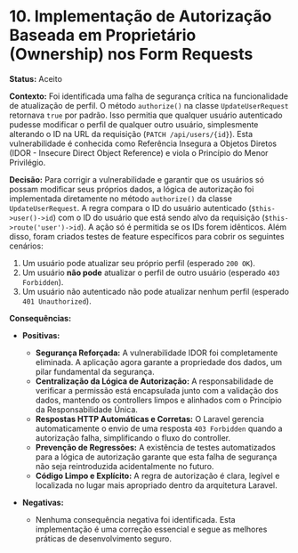 # 10. Implementação de Autorização Baseada em Proprietário (Ownership) nos Form Requests

**Status:** Aceito

**Contexto:**
Foi identificada uma falha de segurança crítica na funcionalidade de atualização de perfil. O método `authorize()` na classe `UpdateUserRequest` retornava `true` por padrão. Isso permitia que qualquer usuário autenticado pudesse modificar o perfil de qualquer outro usuário, simplesmente alterando o ID na URL da requisição (`PATCH /api/users/{id}`). Esta vulnerabilidade é conhecida como Referência Insegura a Objetos Diretos (IDOR - Insecure Direct Object Reference) e viola o Princípio do Menor Privilégio.

**Decisão:**
Para corrigir a vulnerabilidade e garantir que os usuários só possam modificar seus próprios dados, a lógica de autorização foi implementada diretamente no método `authorize()` da classe `UpdateUserRequest`. A regra compara o ID do usuário autenticado (`$this->user()->id`) com o ID do usuário que está sendo alvo da requisição (`$this->route('user')->id`). A ação só é permitida se os IDs forem idênticos. Além disso, foram criados testes de feature específicos para cobrir os seguintes cenários:
1.  Um usuário pode atualizar seu próprio perfil (esperado `200 OK`).
2.  Um usuário **não pode** atualizar o perfil de outro usuário (esperado `403 Forbidden`).
3.  Um usuário não autenticado não pode atualizar nenhum perfil (esperado `401 Unauthorized`).

**Consequências:**
* **Positivas:**
    * **Segurança Reforçada:** A vulnerabilidade IDOR foi completamente eliminada. A aplicação agora garante a propriedade dos dados, um pilar fundamental da segurança.
    * **Centralização da Lógica de Autorização:** A responsabilidade de verificar a permissão está encapsulada junto com a validação dos dados, mantendo os controllers limpos e alinhados com o Princípio da Responsabilidade Única.
    * **Respostas HTTP Automáticas e Corretas:** O Laravel gerencia automaticamente o envio de uma resposta `403 Forbidden` quando a autorização falha, simplificando o fluxo do controller.
    * **Prevenção de Regressões:** A existência de testes automatizados para a lógica de autorização garante que esta falha de segurança não seja reintroduzida acidentalmente no futuro.
    * **Código Limpo e Explícito:** A regra de autorização é clara, legível e localizada no lugar mais apropriado dentro da arquitetura Laravel.

* **Negativas:**
    * Nenhuma consequência negativa foi identificada. Esta implementação é uma correção essencial e segue as melhores práticas de desenvolvimento seguro.